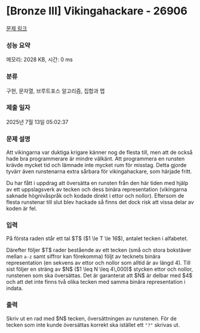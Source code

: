 # [Bronze III] Vikingahackare - 26906 

[문제 링크](https://www.acmicpc.net/problem/26906) 

### 성능 요약

메모리: 2028 KB, 시간: 0 ms

### 분류

구현, 문자열, 브루트포스 알고리즘, 집합과 맵

### 제출 일자

2025년 7월 13일 05:02:37

### 문제 설명

<p>Att vikingarna var duktiga krigare känner nog de flesta till, men att de också hade bra programmerare är mindre välkänt. Att programmera en runsten krävde mycket tid och lämnade inte mycket rum för misstag. Detta gjorde tyvärr även runstenarna extra sårbara för vikingahackare, som härjade fritt.</p>

<p>Du har fått i uppdrag att översätta en runsten från den här tiden med hjälp av ett uppslagsverk av tecken och dess binära representation (vikingarna saknade högnivåspråk och kodade direkt i ettor och nollor). Eftersom de flesta runstenar till slut blev hackade så finns det dock risk att vissa delar av koden är fel.</p>

### 입력 

 <p>På första raden står ett tal $T$ ($1 \le T \le 16$), antalet tecken i alfabetet.</p>

<p>Därefter följer $T$ rader bestående av ett tecken (små och stora bokstäver mellan <code>a-z</code> samt siffror kan förekomma) följt av tecknets binära representation (en sekvens av ettor och nollor som alltid är av längd 4). Till sist följer en sträng av $N$ ($1 \leq N \leq 4\,000)$ stycken ettor och nollor, runstenen som ska översättas. Det är garanterat att $N$ är delbar med $4$ och att det inte finns två olika tecken med samma binära representation i indata.</p>

### 출력 

 <p>Skriv ut en rad med $N$ tecken, översättningen av runstenen. För de tecken som inte kunde översättas korrekt ska istället ett <code>"?"</code> skrivas ut.</p>

